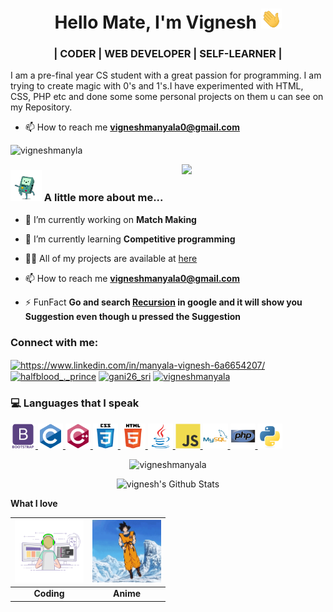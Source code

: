 <h1 align="center">Hello Mate, I'm Vignesh <img src = Hi.gif height = "32px"></h1>
<h3 align="center">| CODER | WEB DEVELOPER | SELF-LEARNER |</h3>

I am a pre-final year CS student with a great passion for programming. I am trying to create magic with 0's and 1's.I have experimented with HTML, CSS, PHP etc and done some some personal projects on them u can see on my Repository.

- 📫 How to reach me **vigneshmanyala0@gmail.com**

<p align="left"> <img src="https://komarev.com/ghpvc/?username=vigneshmanyala&label=Profile%20views&color=0e75b6&style=flat" alt="vigneshmanyla" /> </p>


<img align='right' src="https://media.giphy.com/media/M9gbBd9nbDrOTu1Mqx/giphy.gif" width="230">

### <img src="https://github.com/vigneshmanyala/vigneshmanyala/blob/main/aboutme.gif" width="50"> A little more about me...  

- 🔭 I’m currently working on **Match Making**

- 🌱 I’m currently learning **Competitive programming**

- 👨‍💻 All of my projects are available at [here](https://github.com/vigneshmanyala)

- 📫 How to reach me **vigneshmanyala0@gmail.com**

- ⚡ FunFact **Go and search [Recursion](https://www.google.com/search?q=recursion&bih=722&biw=1536&rlz=1C1YTUH_enIN943IN943&hl=en&sxsrf=ALeKk001CnsfZXfaBebuhRqS31UauwrLAg%3A1626513817542&ei=maHyYPbNIMiy9QOPpabYCg&oq=recursion&gs_lcp=Cgdnd3Mtd2l6EAMyBAgjECcyCAgAELEDEJECMgUIABCxAzICCAAyCggAEIcCELEDEBQyBQgAEJECMgUIABCxAzICCAAyBQgAELEDMgIIADoHCAAQRxCwAzoHCAAQhwIQFEoFCDwSATFKBAhBGABQnosBWLiQAWCWlQFoAXACeACAAYYBiAHfA5IBAzAuNJgBAKABAaoBB2d3cy13aXrIAQjAAQE&sclient=gws-wiz&ved=0ahUKEwi2_sOS5OnxAhVIWX0KHY-SCasQ4dUDCA4&uact=5") in google and it will show you Suggestion even though u pressed the Suggestion**

<h3 align="left">Connect with me:</h3>
<p align="left">
<a href="https://linkedin.com/in/https://www.linkedin.com/in/manyala-vignesh-6a6654207/" target="blank"><img align="center" src="https://raw.githubusercontent.com/rahuldkjain/github-profile-readme-generator/master/src/images/icons/Social/linked-in-alt.svg" alt="https://www.linkedin.com/in/manyala-vignesh-6a6654207/" height="30" width="40" /></a>
<a href="https://instagram.com/halfblood_._prince" target="blank"><img align="center" src="https://raw.githubusercontent.com/rahuldkjain/github-profile-readme-generator/master/src/images/icons/Social/instagram.svg" alt="halfblood_._prince" height="30" width="40" /></a>
<a href="https://www.hackerrank.com/gani26_sri" target="blank"><img align="center" src="https://raw.githubusercontent.com/rahuldkjain/github-profile-readme-generator/master/src/images/icons/Social/hackerrank.svg" alt="gani26_sri" height="30" width="40" /></a>
<a href="https://www.leetcode.com/vigneshmanyala" target="blank"><img align="center" src="https://raw.githubusercontent.com/rahuldkjain/github-profile-readme-generator/master/src/images/icons/Social/leet-code.svg" alt="vigneshmanyala" height="30" width="40" /></a>
</p>

<h3 align="left">💻 Languages that I speak</h3>
<p align="left"> <a href="https://getbootstrap.com" target="_blank"> <img src="https://raw.githubusercontent.com/devicons/devicon/master/icons/bootstrap/bootstrap-plain-wordmark.svg" alt="bootstrap" width="40" height="40"/> </a> <a href="https://www.cprogramming.com/" target="_blank"> <img src="https://raw.githubusercontent.com/devicons/devicon/master/icons/c/c-original.svg" alt="c" width="40" height="40"/> </a> <a href="https://www.w3schools.com/cpp/" target="_blank"> <img src="https://raw.githubusercontent.com/devicons/devicon/master/icons/cplusplus/cplusplus-original.svg" alt="cplusplus" width="40" height="40"/> </a> <a href="https://www.w3schools.com/css/" target="_blank"> <img src="https://raw.githubusercontent.com/devicons/devicon/master/icons/css3/css3-original-wordmark.svg" alt="css3" width="40" height="40"/> </a> <a href="https://www.w3.org/html/" target="_blank"> <img src="https://raw.githubusercontent.com/devicons/devicon/master/icons/html5/html5-original-wordmark.svg" alt="html5" width="40" height="40"/> </a> <a href="https://www.java.com" target="_blank"> <img src="https://raw.githubusercontent.com/devicons/devicon/master/icons/java/java-original.svg" alt="java" width="40" height="40"/> </a> <a href="https://developer.mozilla.org/en-US/docs/Web/JavaScript" target="_blank"> <img src="https://raw.githubusercontent.com/devicons/devicon/master/icons/javascript/javascript-original.svg" alt="javascript" width="40" height="40"/> </a> <a href="https://www.mysql.com/" target="_blank"> <img src="https://raw.githubusercontent.com/devicons/devicon/master/icons/mysql/mysql-original-wordmark.svg" alt="mysql" width="40" height="40"/> </a> <a href="https://www.php.net" target="_blank"> <img src="https://raw.githubusercontent.com/devicons/devicon/master/icons/php/php-original.svg" alt="php" width="40" height="40"/> </a> <a href="https://www.python.org" target="_blank"> <img src="https://raw.githubusercontent.com/devicons/devicon/master/icons/python/python-original.svg" alt="python" width="40" height="40"/> </a> </p>


<p align="center">
  <img src="https://github-readme-stats.vercel.app/api/top-langs?username=vigneshmanyala&theme=radical&show_icons=true" alt="vigneshmanyala" /></p>
</p>

<p align="center"> 
  <img src="https://github-readme-stats.vercel.app/api?username=vigneshmanyala&theme=radical&show_icons=true" alt="vignesh's Github Stats" />
</p>


**What I love**

| <img src="https://github.com/vigneshmanyala/vigneshmanyala/blob/main/coding-freak.gif" width="110" height="100"> | <img src="https://github.com/vigneshmanyala/vigneshmanyala/blob/main/goku.gif" width="110" height="100"> | 
| :---: | :---: |
| <b>Coding</b> | <b>Anime</b> |




